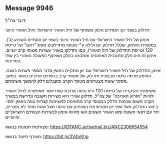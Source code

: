 ## Message 9946

דובר צה״ל:

תדלוק בשמי יוון: הסתיים אימון משותף של חיל האוויר הישראלי וחיל האוויר היווני

אימון של חיל האוויר הישראלי עם חיל האוויר היווני בשמי יוון הסתיים השבוע (ג'). במסגרת האימון, שכלל תדלוק יום ולילה ע"י מטוסי מתדלקים מסוג "ראם" של טייסת 120 (טייסת התדלוק של חיל האוויר), טסו ותדלקו באוויר עשרות מטוסי קרב יווניים. אימון זה הינו חלק מתוכנית האימונים ומתבצע כחלק משיתוף הפעולה האזורי בין שתי המדינות.

אימון התדלוק של חיל האוויר הישראלי עם יוון מתקיים באופן סדור מספר פעמים בשנה. האימון מדמה טיסה מבצעית ותדלוק של מטוסי קרב בטווחים ארוכים כאשר במשך מספר שעות מצטרפים מטוסי הקרב ומקבלים דלק להמשך משימתם.

משימתה העיקרית של טייסת 120 היא טיסה ארוכת טווח אשר מאפשרת לחיל האוויר להיות "הזרוע הארוכה" של צה"ל. תדלוק אווירי היא כשירות חשובה ונדרשת במערך הקרב משום שכמות הדלק במטוסי קרב מתאימה למשימות קצרות טווח באופן יחסי. ביצוע התדלוק מעל שמי יוון מפגיש את הצוותים עם טיסה מעל שטח ואזור לא מוכרים, יחד עם תנאי השטח ומזג האוויר השונים הוא מהווה אימון לכשירות הצוותים הישראליים והיווניים. 

מצורפות תמונות בנושא: https://IDFANC.activetrail.biz/ANC2306654554

מצורף תיעוד בנושא: https://bit.ly/3V4xKhp

